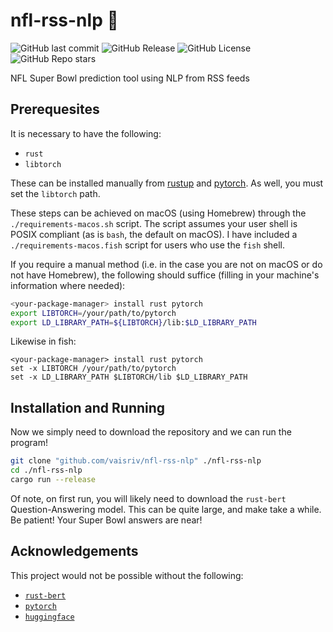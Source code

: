 # nfl-rss-nlp :football:

![GitHub last commit](https://img.shields.io/github/last-commit/vaisriv/nfl-rss-nlp)
![GitHub Release](https://img.shields.io/github/v/release/vaisriv/nfl-rss-nlp)
![GitHub License](https://img.shields.io/github/license/vaisriv/nfl-rss-nlp)
![GitHub Repo stars](https://img.shields.io/github/stars/vaisriv/nfl-rss-nlp)

NFL Super Bowl prediction tool using NLP from RSS feeds

## Prerequesites

It is necessary to have the following:

- `rust`
- `libtorch`

These can be installed manually from [rustup](https://rustup.rs) and [pytorch](https://pytorch.org/get-started/locally/). As well, you must set the `libtorch` path.

These steps can be achieved on macOS (using Homebrew) through the `./requirements-macos.sh` script. The script assumes your user shell is POSIX compliant (as is `bash`, the default on macOS). I have included a `./requirements-macos.fish` script for users who use the `fish` shell.

If you require a manual method (i.e. in the case you are not on macOS or do not have Homebrew), the following should suffice (filling in your machine's information where needed):

```bash
<your-package-manager> install rust pytorch
export LIBTORCH=/your/path/to/pytorch
export LD_LIBRARY_PATH=${LIBTORCH}/lib:$LD_LIBRARY_PATH
```

Likewise in fish:

```fish
<your-package-manager> install rust pytorch
set -x LIBTORCH /your/path/to/pytorch
set -x LD_LIBRARY_PATH $LIBTORCH/lib $LD_LIBRARY_PATH
```

## Installation and Running

Now we simply need to download the repository and we can run the program!

```bash
git clone "github.com/vaisriv/nfl-rss-nlp" ./nfl-rss-nlp
cd ./nfl-rss-nlp
cargo run --release
```

Of note, on first run, you will likely need to download the `rust-bert` Question-Answering model. This can be quite large, and make take a while. Be patient! Your Super Bowl answers are near!

## Acknowledgements

This project would not be possible without the following:

- [`rust-bert`](https://crates.io/crates/rust_bert)
- [`pytorch`](https://pytorch.org/)
- [`huggingface`](https://huggingface.co/)
